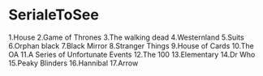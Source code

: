 # SerialeToSee

1.House
2.Game of Thrones
3.The walking dead
4.Westernland
5.Suits
6.Orphan black
7.Black Mirror
8.Stranger Things
9.House of Cards
10.The OA
11.A Series of Unfortunate Events 
12.The 100
13.Elementary
14.Dr Who
15.Peaky Blinders
16.Hannibal
17.Arrow
